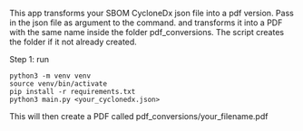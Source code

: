 This app transforms your SBOM CycloneDx json file into a pdf version. 
Pass in the json file as argument to the command. 
and transforms it into a PDF with the same name inside the folder pdf_conversions.
The script creates the folder if it not already created.  

Step 1: run
```
python3 -m venv venv
source venv/bin/activate
pip install -r requirements.txt
python3 main.py <your_cyclonedx.json>
```

This will then create a PDF called pdf_conversions/your_filename.pdf
